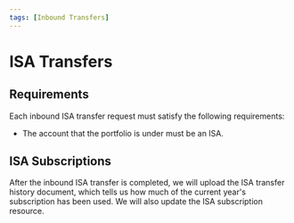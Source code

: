 ```yaml
---
tags: [Inbound Transfers]
---
```


# ISA Transfers

## Requirements
Each inbound ISA transfer request must satisfy the following requirements:
- The account that the portfolio is under must be an ISA.

## ISA Subscriptions
After the inbound ISA transfer is completed, we will upload the ISA transfer history document, which tells us how much of the current year's subscription has been used. We will also update the ISA subscription resource.